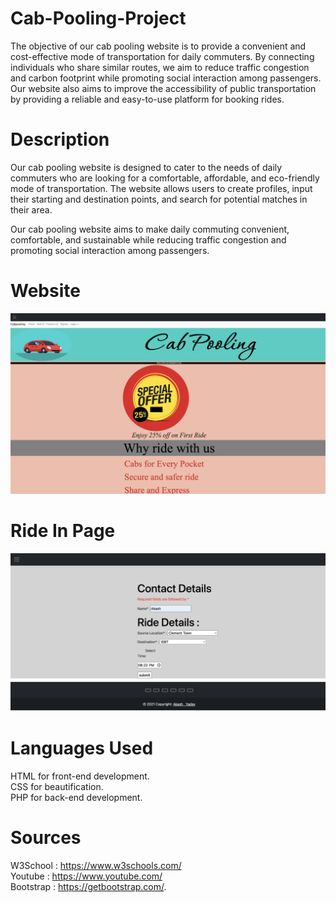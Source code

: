# Cab-Pooling-Project
The objective of our cab pooling website is to provide a convenient and cost-effective mode of transportation for daily commuters. By connecting individuals who share similar routes, we aim to reduce traffic congestion and carbon footprint while promoting social interaction among passengers. Our website also aims to improve the accessibility of public transportation by providing a reliable and easy-to-use platform for booking rides.

# Description
Our cab pooling website is designed to cater to the needs of daily commuters who are looking for a comfortable, affordable, and eco-friendly mode of transportation. The website allows users to create profiles, input their starting and destination points, and search for potential matches in their area. 

Our cab pooling website aims to make daily commuting convenient, comfortable, and sustainable while reducing traffic congestion and promoting social interaction among passengers.
# Website 
![CabPooling](CabPoolingWebsite.png)

# Ride In Page
![SignUP](CabPoolingSignUp.png)

# Languages Used
HTML for front-end development.  
CSS for beautification.  
PHP for back-end development.

# Sources
W3School : https://www.w3schools.com/      
Youtube : https://www.youtube.com/              
Bootstrap : https://getbootstrap.com/.  
